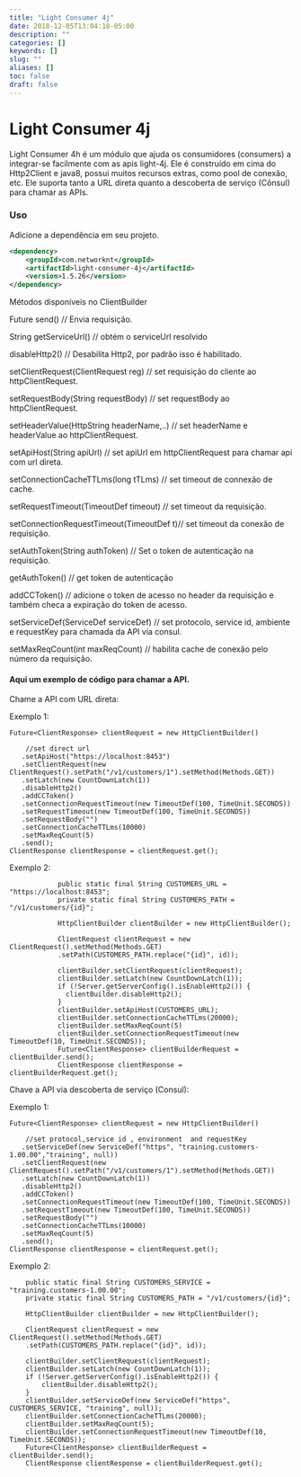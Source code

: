 ```yaml
---
title: "Light Consumer 4j"
date: 2018-12-05T13:04:18-05:00
description: ""
categories: []
keywords: []
slug: ""
aliases: []
toc: false
draft: false
---
```


# Light Consumer 4j

Light Consumer 4h é um módulo que ajuda os consumidores (consumers) a integrar-se facilmente com as apis light-4j.
Ele é construído em cima do Http2Client e java8, possui muitos recursos extras, como pool de conexão, etc.
Ele suporta tanto a URL direta quanto a descoberta de serviço (Cônsul) para chamar as APIs.

### Uso
Adicione a dependência em seu projeto.

```xml
<dependency>
    <groupId>com.networknt</groupId>
    <artifactId>light-consumer-4j</artifactId>
    <version>1.5.26</version>
</dependency>
```

Métodos disponíveis no ClientBuilder

 Future <ClientResponse> send()           // Envia requisição.
 
 String getServiceUrl()                   // obtém o serviceUrl resolvido
 
 disableHttp2()                           // Desabilita Http2, por padrão isso é habilitado.
 
 setClientRequest(ClientRequest reg)      // set requisição do cliente ao httpClientRequest.
 
 setRequestBody(String requestBody)       // set requestBody ao httpClientRequest.
 
 setHeaderValue(HttpString headerName,..) // set headerName e headerValue ao httpClientRequest.
 
 setApiHost(String apiUrl)	              // set apiUrl em httpClientRequest para chamar api com url direta.
 
 setConnectionCacheTTLms(long tTLms)      // set timeout de connexão de cache.
 
 setRequestTimeout(TimeoutDef timeout)    // set timeout da requisição.
 
 setConnectionRequestTimeout(TimeoutDef t)// set timeout da conexão de requisição.
 
 setAuthToken(String authToken)           // Set o token de autenticação na requisição.
 
 getAuthToken()                           // get token de autenticação
 
 addCCToken()                             // adicione o token de acesso no header da requisição e também checa a expiração do token de acesso.

 setServiceDef(ServiceDef serviceDef)     // set protocolo, service id, ambiente e requestKey para chamada da API via consul.

 setMaxReqCount(int maxReqCount)          // habilita cache de conexão pelo número da requisição.
 
 
 #### Aqui um exemplo de código para chamar a API.
 
Chame a API com URL direta:

Exemplo 1:
```
Future<ClientResponse> clientRequest = new HttpClientBuilder()
                      
    //set direct url
   .setApiHost("https://localhost:8453")
   .setClientRequest(new ClientRequest().setPath("/v1/customers/1").setMethod(Methods.GET))
   .setLatch(new CountDownLatch(1))
   .disableHttp2()
   .addCCToken()
   .setConnectionRequestTimeout(new TimeoutDef(100, TimeUnit.SECONDS))
   .setRequestTimeout(new TimeoutDef(100, TimeUnit.SECONDS))
   .setRequestBody("")
   .setConnectionCacheTTLms(10000)
   .setMaxReqCount(5)
   .send();
ClientResponse clientResponse = clientRequest.get();

```
Exemplo 2:

```
            public static final String CUSTOMERS_URL = "https://localhost:8453";
            private static final String CUSTOMERS_PATH = "/v1/customers/{id}";
            
            HttpClientBuilder clientBuilder = new HttpClientBuilder();
            
            ClientRequest clientRequest = new ClientRequest().setMethod(Methods.GET)
            .setPath(CUSTOMERS_PATH.replace("{id}", id));
            
            clientBuilder.setClientRequest(clientRequest);
            clientBuilder.setLatch(new CountDownLatch(1));
            if (!Server.getServerConfig().isEnableHttp2()) {
              clientBuilder.disableHttp2();
            }
            clientBuilder.setApiHost(CUSTOMERS_URL);
            clientBuilder.setConnectionCacheTTLms(20000);
            clientBuilder.setMaxReqCount(5)
            clientBuilder.setConnectionRequestTimeout(new TimeoutDef(10, TimeUnit.SECONDS));
            Future<ClientResponse> clientBuilderRequest = clientBuilder.send();
            ClientResponse clientResponse = clientBuilderRequest.get();
```

Chave a API via descoberta de serviço (Consul):

Exemplo 1:

```
Future<ClientResponse> clientRequest = new HttpClientBuilder()
                     
    //set protocol,service id , environment  and requestKey 
   .setServiceDef(new ServiceDef("https", "training.customers-1.00.00","training", null))
   .setClientRequest(new ClientRequest().setPath("/v1/customers/1").setMethod(Methods.GET))
   .setLatch(new CountDownLatch(1))
   .disableHttp2()
   .addCCToken()
   .setConnectionRequestTimeout(new TimeoutDef(100, TimeUnit.SECONDS))
   .setRequestTimeout(new TimeoutDef(100, TimeUnit.SECONDS))
   .setRequestBody("")
   .setConnectionCacheTTLms(10000)
   .setMaxReqCount(5)
   .send();
ClientResponse clientResponse = clientRequest.get();

```
Exemplo 2:

```  
    public static final String CUSTOMERS_SERVICE = "training.customers-1.00.00";
    private static final String CUSTOMERS_PATH = "/v1/customers/{id}";
    
    HttpClientBuilder clientBuilder = new HttpClientBuilder();
    
    ClientRequest clientRequest = new ClientRequest().setMethod(Methods.GET)
    .setPath(CUSTOMERS_PATH.replace("{id}", id));
    
    clientBuilder.setClientRequest(clientRequest);
    clientBuilder.setLatch(new CountDownLatch(1));
    if (!Server.getServerConfig().isEnableHttp2()) {
        clientBuilder.disableHttp2();
    }
    clientBuilder.setServiceDef(new ServiceDef("https", CUSTOMERS_SERVICE, "training", null));
    clientBuilder.setConnectionCacheTTLms(20000);
    clientBuilder.setMaxReqCount(5);
    clientBuilder.setConnectionRequestTimeout(new TimeoutDef(10, TimeUnit.SECONDS));
    Future<ClientResponse> clientBuilderRequest = clientBuilder.send();
    ClientResponse clientResponse = clientBuilderRequest.get();
```
    
    

